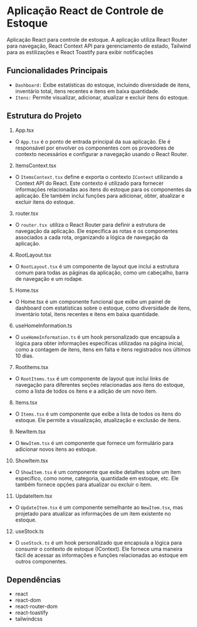 # Aplicação React de Controle de Estoque
Aplicação React para controle de estoque. A aplicação utiliza React Router para navegação, React Context API para gerenciamento de estado, Tailwind para as estilizações e React Toastify para exibir notificações

<!-- ## Link para o projeto
https://joao123433.github.io/controle-estoque-react -->

## Funcionalidades Principais
- `Dashboard:` Exibe estatísticas do estoque, incluindo diversidade de itens, inventário total, itens recentes e itens em baixa quantidade.
- `Itens:` Permite visualizar, adicionar, atualizar e excluir itens do estoque.

## Estrutura do Projeto
1. App.tsx
- O `App.tsx` é o ponto de entrada principal da sua aplicação. Ele é responsável por envolver os componentes com os provedores de contexto necessários e configurar a navegação usando o React Router.

2. ItemsContext.tsx
- O `ItemsContext.tsx` define e exporta o contexto `IContext` utilizando a Context API do React. Este contexto é utilizado para fornecer informações relacionadas aos itens do estoque para os componentes da aplicação. Ele também inclui funções para adicionar, obter, atualizar e excluir itens do estoque.

3. router.tsx
- O `router.tsx `utiliza o React Router para definir a estrutura de navegação da aplicação. Ele especifica as rotas e os componentes associados a cada rota, organizando a lógica de navegação da aplicação.

4. RootLayout.tsx
- O `RootLayout.tsx` é um componente de layout que inclui a estrutura comum para todas as páginas da aplicação, como um cabeçalho, barra de navegação e um rodape.

5. Home.tsx
- O Home.tsx é um componente funcional que exibe um painel de dashboard com estatísticas sobre o estoque, como diversidade de itens, inventário total, itens recentes e itens em baixa quantidade.

6. useHomeInformation.ts
- O `useHomeInformation.ts` é um hook personalizado que encapsula a lógica para obter informações específicas utilizadas na página inicial, como a contagem de itens, itens em falta e itens registrados nos últimos 10 dias.

7. RootItems.tsx
- O `RootItems.tsx` é um componente de layout que inclui links de navegação para diferentes seções relacionadas aos itens do estoque, como a lista de todos os itens e a adição de um novo item.

8. Items.tsx
- O `Items.tsx` é um componente que exibe a lista de todos os itens do estoque. Ele permite a visualização, atualização e exclusão de itens.

9. NewItem.tsx
- O `NewItem.tsx` é um componente que fornece um formulário para adicionar novos itens ao estoque.

10. ShowItem.tsx
- O `ShowItem.tsx` é um componente que exibe detalhes sobre um item específico, como nome, categoria, quantidade em estoque, etc. Ele também fornece opções para atualizar ou excluir o item.

11. UpdateItem.tsx
- O `UpdateItem.tsx` é um componente semelhante ao `NewItem.tsx`, mas projetado para atualizar as informações de um item existente no estoque.

12. useStock.ts
- O `useStock.ts` é um hook personalizado que encapsula a lógica para consumir o contexto de estoque (IContext). Ele fornece uma maneira fácil de acessar as informações e funções relacionadas ao estoque em outros componentes.

## Dependências
- react
- react-dom
- react-router-dom
- react-toastify
- tailwindcss
